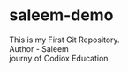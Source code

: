 # saleem-demo
This is my First Git Repository.
<br>
Author - Saleem 
<br>
journy of Codiox Education
